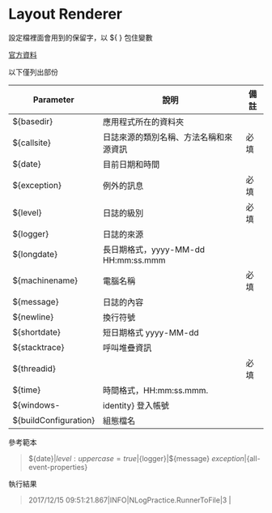 # Layout Renderer

設定檔裡面會用到的保留字，以 ${ } 包住變數

[官方資料](https://github.com/NLog/NLog/wiki/Layout-renderers)

以下僅列出部份


| Parameter             | 說明                                   | 備註 |
| --------------------- | -------------------------------------- | ---- |
| ${basedir}            | 應用程式所在的資料夾                   |      |
| ${callsite}           | 日誌來源的類別名稱、方法名稱和來源資訊 | 必填 |
| ${date}               | 目前日期和時間                         |      |
| ${exception}          | 例外的訊息                             | 必填 |
| ${level}              | 日誌的級別                             | 必填 |
| ${logger}             | 日誌的來源                             |      |
| ${longdate}           | 長日期格式，yyyy-MM-dd HH:mm:ss.mmm    |      |
| ${machinename}        | 電腦名稱                               | 必填 |
| ${message}            | 日誌的內容                             |      |
| ${newline}            | 換行符號                               |      |
| ${shortdate}          | 短日期格式  yyyy-MM-dd                 |      |
| ${stacktrace}         | 呼叫堆疊資訊                           |      |
| ${threadid}           |                                        | 必填 |
| ${time}               | 時間格式，HH:mm:ss.mmm.                |      |
| ${windows-            | identity}	登入帳號                     |      |
| ${buildConfiguration} | 組態檔名                               |      |

參考範本

> \${date}|${level:uppercase=true}|${logger}|${message} ${exception}|${all-event-properties}

執行結果

> 2017/12/15 09:51:21.867|INFO|NLogPractice.RunnerToFile|3 |
